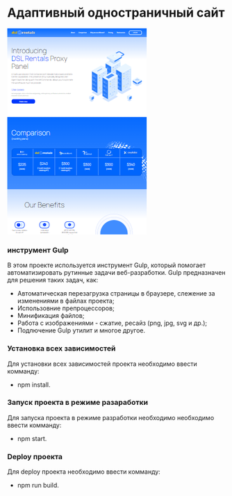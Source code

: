 # Адаптивный одностраничный сайт

![preview img](/rental/preview.png)

### инструмент Gulp

В этом проекте используется инструмент Gulp, который помогает автоматизировать рутинные задачи веб-разработки. Gulp предназначен для решения таких задач, как:

-   Автоматическая перезагрузка страницы в браузере, слежение за изменениями в файлах проекта;
-   Использовние препроцессоров;
-   Минификация файлов;
-   Работа с изображениями - сжатие, ресайз (png, jpg, svg и др.);
-   Подлючение Gulp утилит и многое другое.

### Установка всех зависимостей

Для установки всех зависимостей проекта необходимо ввести комманду:

-   npm install.

### Запуск проекта в режиме разаработки

Для запуска проекта в режиме разработки необходимо необходимо ввести комманду:

-   npm start.

### Deploy проекта

Для deploy проекта необходимо ввести комманду:

-   npm run build.
